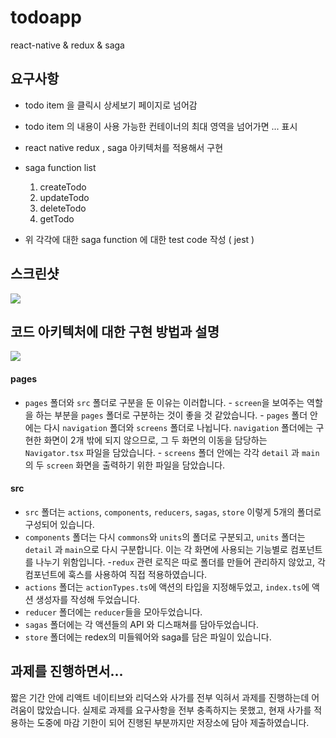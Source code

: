 # todoapp

react-native & redux & saga

## 요구사항

- todo item 을 클릭시 상세보기 페이지로 넘어감
- todo item 의 내용이 사용 가능한 컨테이너의 최대 영역을 넘어가면 ... 표시
- react native redux , saga 아키텍처를 적용해서 구현
- saga function list

  1. createTodo
  2. updateTodo
  3. deleteTodo
  4. getTodo

- 위 각각에 대한 saga function 에 대한 test code 작성 ( jest )

## 스크린샷

![](https://images.velog.io/images/qkrcndtlr123/post/54f6ea27-7fa4-4c5e-8594-d2856fda7ec0/screenshot.jpeg)

## 코드 아키텍처에 대한 구현 방법과 설명

![](https://images.velog.io/images/qkrcndtlr123/post/c8ff3e5d-9f5c-43ca-a44a-46e677a9c1cc/filetree.jpeg)

#### pages

- `pages` 폴더와 `src` 폴더로 구분을 둔 이유는 이러합니다. - `screen`을 보여주는 역할을 하는 부분을 `pages` 폴더로 구분하는 것이 좋을 것 같았습니다. - `pages` 폴더 안에는 다시 `navigation` 폴더와 `screens` 폴더로 나뉩니다. `navigation` 폴더에는 구현한 화면이 2개 밖에 되지 않으므로, 그 두 화면의 이동을 담당하는 `Navigator.tsx` 파일을 담았습니다. - `screens` 폴더 안에는 각각 `detail` 과 `main`의 두 `screen` 화면을 출력하기 위한 파일을 담았습니다.
  <br/>

#### src

- `src` 폴더는 `actions`, `components`, `reducers`, `sagas`, `store` 이렇게 5개의 폴더로 구성되어 있습니다.
- `components` 폴더는 다시 `commons`와 `units`의 폴더로 구분되고, `units` 폴더는 `detail` 과 `main`으로 다시 구분합니다. 이는 각 화면에 사용되는 기능별로 컴포넌트를 나누기 위함입니다. -`redux` 관련 로직은 따로 폴더를 만들어 관리하지 않았고, 각 컴포넌트에 훅스를 사용하여 직접 적용하였습니다.
- `actions` 폴더는 `actionTypes.ts`에 액션의 타입을 지정해두었고, `index.ts`에 액션 생성자를 작성해 두었습니다.
- `reducer` 폴더에는 `reducer`들을 모아두었습니다.
- `sagas` 폴더에는 각 액션들의 API 와 디스패쳐를 담아두었습니다.
- `store` 폴더에는 redex의 미들웨어와 saga를 담은 파일이 있습니다.

## 과제를 진행하면서...

짧은 기간 안에 리액트 네이티브와 리덕스와 사가를 전부 익혀서 과제를 진행하는데 어려움이 많았습니다. 실제로 과제를 요구사항을 전부 충족하지는 못했고, 현재 사가를 적용하는 도중에 마감 기한이 되어 진행된 부분까지만 저장소에 담아 제출하였습니다.
